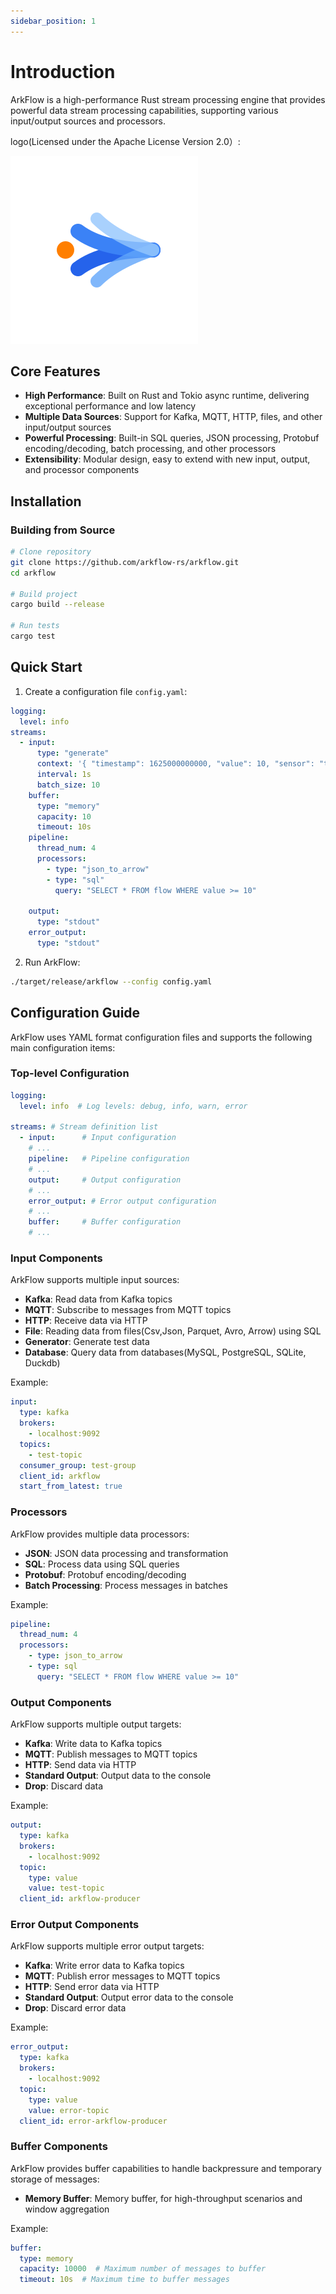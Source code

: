 ```yaml
---
sidebar_position: 1
---
```


# Introduction

ArkFlow is a high-performance Rust stream processing engine that provides powerful data stream processing capabilities, supporting various input/output sources and processors.

logo(Licensed under the Apache License Version 2.0）: 

![logo.svg](logo.svg)


## Core Features

- **High Performance**: Built on Rust and Tokio async runtime, delivering exceptional performance and low latency
- **Multiple Data Sources**: Support for Kafka, MQTT, HTTP, files, and other input/output sources
- **Powerful Processing**: Built-in SQL queries, JSON processing, Protobuf encoding/decoding, batch processing, and other processors
- **Extensibility**: Modular design, easy to extend with new input, output, and processor components

## Installation

### Building from Source

```bash
# Clone repository
git clone https://github.com/arkflow-rs/arkflow.git
cd arkflow

# Build project
cargo build --release

# Run tests
cargo test
```

## Quick Start

1. Create a configuration file `config.yaml`:

```yaml
logging:
  level: info
streams:
  - input:
      type: "generate"
      context: '{ "timestamp": 1625000000000, "value": 10, "sensor": "temp_1" }'
      interval: 1s
      batch_size: 10
    buffer:
      type: "memory"
      capacity: 10
      timeout: 10s
    pipeline:
      thread_num: 4
      processors:
        - type: "json_to_arrow"
        - type: "sql"
          query: "SELECT * FROM flow WHERE value >= 10"

    output:
      type: "stdout"
    error_output:
      type: "stdout"
```

2. Run ArkFlow:

```bash
./target/release/arkflow --config config.yaml
```

## Configuration Guide

ArkFlow uses YAML format configuration files and supports the following main configuration items:

### Top-level Configuration

```yaml
logging:
  level: info  # Log levels: debug, info, warn, error

streams: # Stream definition list
  - input:      # Input configuration
    # ...
    pipeline:   # Pipeline configuration
    # ...
    output:     # Output configuration
    # ...
    error_output: # Error output configuration
    # ...
    buffer:     # Buffer configuration
    # ... 
```


### Input Components

ArkFlow supports multiple input sources:

- **Kafka**: Read data from Kafka topics
- **MQTT**: Subscribe to messages from MQTT topics
- **HTTP**: Receive data via HTTP
- **File**: Reading data from files(Csv,Json, Parquet, Avro, Arrow) using SQL
- **Generator**: Generate test data
- **Database**: Query data from databases(MySQL, PostgreSQL, SQLite, Duckdb)

Example:

```yaml
input:
  type: kafka
  brokers:
    - localhost:9092
  topics:
    - test-topic
  consumer_group: test-group
  client_id: arkflow
  start_from_latest: true
```

### Processors

ArkFlow provides multiple data processors:

- **JSON**: JSON data processing and transformation
- **SQL**: Process data using SQL queries
- **Protobuf**: Protobuf encoding/decoding
- **Batch Processing**: Process messages in batches

Example:

```yaml
pipeline:
  thread_num: 4
  processors:
    - type: json_to_arrow
    - type: sql
      query: "SELECT * FROM flow WHERE value >= 10"
```

### Output Components

ArkFlow supports multiple output targets:

- **Kafka**: Write data to Kafka topics
- **MQTT**: Publish messages to MQTT topics
- **HTTP**: Send data via HTTP
- **Standard Output**: Output data to the console
- **Drop**: Discard data

Example:

```yaml
output:
  type: kafka
  brokers:
    - localhost:9092
  topic: 
    type: value
    value: test-topic
  client_id: arkflow-producer
```
### Error Output Components
ArkFlow supports multiple error output targets:
- **Kafka**: Write error data to Kafka topics
- **MQTT**: Publish error messages to MQTT topics
- **HTTP**: Send error data via HTTP
- **Standard Output**: Output error data to the console
- **Drop**: Discard error data

Example:

```yaml
error_output:
  type: kafka
  brokers:
    - localhost:9092
  topic: 
    type: value
    value: error-topic
  client_id: error-arkflow-producer
``` 


### Buffer Components

ArkFlow provides buffer capabilities to handle backpressure and temporary storage of messages:

- **Memory Buffer**: Memory buffer, for high-throughput scenarios and window aggregation

Example:

```yaml
buffer:
  type: memory
  capacity: 10000  # Maximum number of messages to buffer
  timeout: 10s  # Maximum time to buffer messages
```
